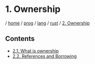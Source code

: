 # 1. Ownership

/ [home](/README.md) / [prog](/prog/README.md) / [lang](/prog/lang/README.md) / [rust](/prog/lang/rust/README.md) / [2. Ownership](/prog/lang/rust/2_ownership/README.md)

## Contents

- [2.1. What is ownership](/prog/lang/rust/2_ownership/2.1_what_is_ownership.md)
- [2.2. References and Borrowing](/prog/lang/rust/2_ownership/2.2_references_and_borrowing.md)
